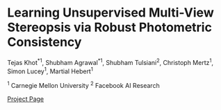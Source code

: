 # Learning Unsupervised Multi-View Stereopsis via Robust Photometric Consistency

Tejas Khot<sup>\*</sup><sup>1</sup>, Shubham Agrawal<sup>\*</sup><sup>1</sup>, Shubham Tulsiani<sup>2</sup>, Christoph Mertz<sup>1</sup>, Simon Lucey<sup>1</sup>, Martial Hebert<sup>1</sup>

<sup>1</sup> Carnegie Mellon University
<sup>2</sup> Facebook AI Research

[Project Page](https://tejaskhot.github.io/unsup_mvs/)
